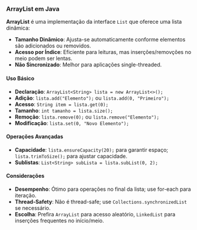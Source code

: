 ### ArrayList em Java

**ArrayList** é uma implementação da interface `List` que oferece uma lista dinâmica:

- **Tamanho Dinâmico**: Ajusta-se automaticamente conforme elementos são adicionados ou removidos.
- **Acesso por Índice**: Eficiente para leituras, mas inserções/removções no meio podem ser lentas.
- **Não Sincronizado**: Melhor para aplicações single-threaded.

#### Uso Básico

- **Declaração**: `ArrayList<String> lista = new ArrayList<>();`
- **Adição**: `lista.add("Elemento");` ou `lista.add(0, "Primeiro");`
- **Acesso**: `String item = lista.get(0);`
- **Tamanho**: `int tamanho = lista.size();`
- **Remoção**: `lista.remove(0);` ou `lista.remove("Elemento");`
- **Modificação**: `lista.set(0, "Novo Elemento");`

#### Operações Avançadas

- **Capacidade**: `lista.ensureCapacity(20);` para garantir espaço; `lista.trimToSize();` para ajustar capacidade.
- **Sublistas**: `List<String> subLista = lista.subList(0, 2);`

#### Considerações

- **Desempenho**: Ótimo para operações no final da lista; use for-each para iteração.
- **Thread-Safety**: Não é thread-safe; use `Collections.synchronizedList` se necessário.
- **Escolha**: Prefira `ArrayList` para acesso aleatório, `LinkedList` para inserções frequentes no início/meio.